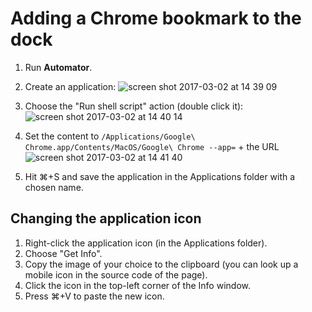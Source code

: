 # Adding a Chrome bookmark to the dock

1. Run **Automator**.

2. Create an application:
![screen shot 2017-03-02 at 14 39 09](https://cloud.githubusercontent.com/assets/6684554/23509439/13548188-ff56-11e6-8fe6-0b252fbbdf48.png)

3. Choose the "Run shell script" action (double click it):
![screen shot 2017-03-02 at 14 40 14](https://cloud.githubusercontent.com/assets/6684554/23509469/370c1212-ff56-11e6-89f1-4453c7e24ca4.png)

4. Set the content to `/Applications/Google\ Chrome.app/Contents/MacOS/Google\ Chrome --app=` + the URL
![screen shot 2017-03-02 at 14 41 40](https://cloud.githubusercontent.com/assets/6684554/23509517/622863d8-ff56-11e6-97f7-cba90080caa9.png)

5. Hit ⌘+S and save the application in the Applications folder with a chosen name.

## Changing the application icon
1. Right-click the application icon (in the Applications folder).
2. Choose "Get Info".
3. Copy the image of your choice to the clipboard (you can look up a mobile icon in the source code of the page).
4. Click the icon in the top-left corner of the Info window.
5. Press ⌘+V to paste the new icon.
